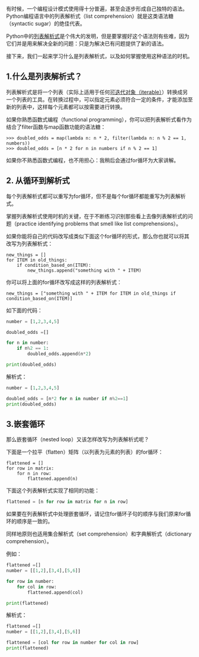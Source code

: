 有时候，一个编程设计模式使用得十分普遍，甚至会逐步形成自己独特的语法。Python编程语言中的列表解析式（list comprehension）就是这类语法糖（syntactic sugar）的绝佳代表。

Python中的[列表解析式](https://docs.python.org/3/tutorial/datastructures.html#tut-listcomps)是个伟大的发明，但是要掌握好这个语法则有些难，因为它们并是用来解决全新的问题：只是为解决已有问题提供了新的语法。

接下来，我们一起来学习什么是列表解析式，以及如何掌握使用这种语法的时机。
## 1.什么是列表解析式？
列表解析式是将一个列表（实际上适用于任何[可迭代对象（iterable）](https://docs.python.org/3/glossary.html#term-iterable)）转换成另一个列表的工具。在转换过程中，可以指定元素必须符合一定的条件，才能添加至新的列表中，这样每个元素都可以按需要进行转换。

如果你熟悉函数式编程（functional programming），你可以把列表解析式看作为结合了filter函数与map函数功能的语法糖：
```
>>> doubled_odds = map(lambda n: n * 2, filter(lambda n: n % 2 == 1, numbers))
>>> doubled_odds = [n * 2 for n in numbers if n % 2 == 1]
```
如果你不熟悉函数式编程，也不用担心：我稍后会通过for循环为大家讲解。
## 2. 从循环到解析式

每个列表解析式都可以重写为for循环，但不是每个for循环都能重写为列表解析式。

掌握列表解析式使用时机的关键，在于不断练习识别那些看上去像列表解析式的问题（practice identifying problems that smell like list comprehensions）。

如果你能将自己的代码改写成类似下面这个for循环的形式，那么你也就可以将其改写为列表解析式：
```
new_things = []
for ITEM in old_things:
    if condition_based_on(ITEM):
        new_things.append("something with " + ITEM)
```
你可以将上面的for循环改写成这样的列表解析式：
```
new_things = ["something with " + ITEM for ITEM in old_things if condition_based_on(ITEM)]
```
如下面的代码：
```python
number = [1,2,3,4,5]

doubled_odds =[]

for n in number:
    if n%2 == 1:
        doubled_odds.append(n*2)

print(doubled_odds)
```
解析式：
```python
number = [1,2,3,4,5]

doubled_odds = [n*2 for n in number if n%2==1]
print(doubled_odds)
```
## 3.嵌套循环
那么嵌套循环（nested loop）又该怎样改写为列表解析式呢？

下面是一个拉平（flatten）矩阵（以列表为元素的列表）的for循环：
```
flattened = []
for row in matrix:
    for n in row:
        flattened.append(n)
```
下面这个列表解析式实现了相同的功能：
```python
flattened = [n for row in matrix for n in row]
```
如果要在列表解析式中处理嵌套循环，请记住for循环子句的顺序与我们原来for循环的顺序是一致的。

同样地原则也适用集合解析式（set comprehension）和字典解析式（dictionary comprehension）。

例如：
```python
flattened =[]
number = [[1,2],[3,4],[5,6]]

for row in number:
    for col in row:
        flattened.append(col)

print(flattened)
```
解析式：
```python
flattened =[]
number = [[1,2],[3,4],[5,6]]

flattened = [col for row in number for col in row]
print(flattened)
```